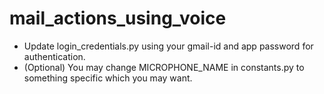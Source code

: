 # mail_actions_using_voice

- Update login_credentials.py using your gmail-id and app password for authentication.
- (Optional) You may change MICROPHONE_NAME in constants.py to something specific which you may want.
